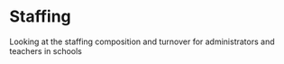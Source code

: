 # Staffing
Looking at the staffing composition and turnover for administrators and teachers in schools 
